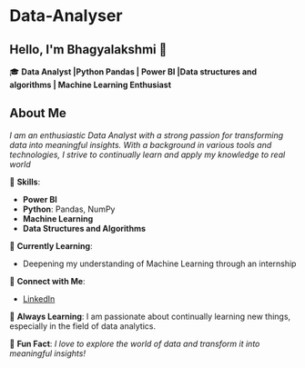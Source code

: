 # Data-Analyser
## Hello, I'm Bhagyalakshmi 👋

🎓 **Data Analyst |Python Pandas | Power BI |Data structures and algorithms | Machine Learning Enthusiast**

## About Me 
*I am an enthusiastic Data Analyst with a strong passion for transforming data into meaningful insights. With a background in various tools and technologies, I strive to continually learn and apply my knowledge to real world*

🔹 **Skills**: 
- **Power BI**
- **Python**: Pandas, NumPy
- **Machine Learning**
- **Data Structures and Algorithms**

🔹 **Currently Learning**: 
- Deepening my understanding of Machine Learning through an internship

  
🔹 **Connect with Me**:
- [LinkedIn](www.linkedin.com/in/bhagyalakshmi-kumaran-a719ba211)


🔹 **Always Learning**:
I am passionate about continually learning new things, especially in the field of data analytics. 

🔹 **Fun Fact**: 
_I love to explore the world of data and transform it into meaningful insights!_

